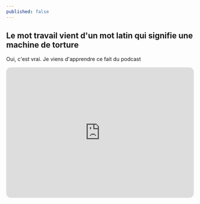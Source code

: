 ```yaml
---
published: false
---
```

## Le mot travail vient d'un mot latin qui signifie une machine de torture

Oui, c'est vrai. Je viens d'apprendre ce fait du podcast 

<iframe style="border-radius:12px" src="https://open.spotify.com/embed/episode/3ECVfkJBaIe9ZiDDAXstQ3?utm_source=generator" width="100%" height="352" frameBorder="0" allowfullscreen="" allow="autoplay; clipboard-write; encrypted-media; fullscreen; picture-in-picture" loading="lazy"></iframe>